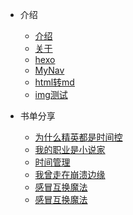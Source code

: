<!-- docs/_sidebar.md -->
<!-- 定制侧边栏 -->
- 介绍
    - [介绍](zh-cn/mai)
    - [关于](zh-cn/note/vuepress-Or-docsify.md)
    - [hexo](zh-cn/note/hexo-快速、简洁且高效的博客框架.md)
    - [MyNav](zh-cn/note/MyNav.md)
    - [html转md](zh-cn/note/html%E8%BD%ACmd.md)
    - [img测试](zh-cn/note/img%E6%B5%8B%E8%AF%95.md)
 
- 书单分享
    - [为什么精英都是时间控](zh-cn/books/1.%E4%B8%BA%E4%BB%80%E4%B9%88%E7%B2%BE%E8%8B%B1%E9%83%BD%E6%98%AF%E6%97%B6%E9%97%B4%E6%8E%A7.md)
    - [我的职业是小说家](zh-cn/books/2.%E6%88%91%E7%9A%84%E8%81%8C%E4%B8%9A%E6%98%AF%E5%B0%8F%E8%AF%B4%E5%AE%B6.md)
    - [时间管理](zh-cn/books/3.%E6%97%B6%E9%97%B4%E7%AE%A1%E7%90%86.md)
    - [我曾走在崩溃边缘](zh-cn/books/4.%E6%88%91%E6%9B%BE%E8%B5%B0%E5%9C%A8%E5%B4%A9%E6%BA%83%E8%BE%B9%E7%BC%98.md)
    - [感冒互换魔法](zh-cn/note/16.%E6%84%9F%E5%86%92%E4%BA%92%E6%8D%A2%E9%AD%94%E6%B3%95.md)
    - [感冒互换魔法](zh-cn/note/16.%E6%84%9F%E5%86%92%E4%BA%92%E6%8D%A2%E9%AD%94%E6%B3%95.md)